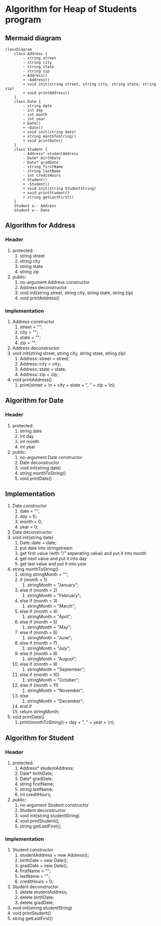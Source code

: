 # Algorithm for Heap of Students program
## Mermaid diagram
```mermaid
classDiagram
    class Address {
        - string street
        - string city
        - string state
        - string zip
        + Address()
        + ~Address()
        + void init(string street, string city, string state, string zip)
        + void printAddress()
    }
    class Date {
        - string date
        - int day
        - int month
        - int year
        + Date()
        + ~Date()
        + void init(string date)
        + string monthToString()
        + void printDate()
    }
    class Student {
        - Address* studentAddress
        - Date* birthDate
        - Date* gradDate
        - string firstName
        - string lastName
        - int creditHours
        + Student()
        + ~Student()
        + void init(string Studentstring)
        + void printStudent()
        + string getLastFirst()
    }
    Student o-- Address
    Student o-- Date
```
## Algorithm for Address
### Header
1. protected:
    1. string street
    1. string city
    1. string state
    1. string zip
1. public:
    1. no-argument Address constructor
    1. Address deconstructor
    1. void init(string street, string city, string state, string zip)
    1. void printAddress()
### Implementation
1. Address constructor
    1. street = "";
    1. city = "";
    1. state = "";
    1. zip = "";
1. Address deconstructor
1. void init(string street, string city, string state, string zip)
    1. Address::street = street;
    1. Address::city = city;
    1. Address::state = state;
    1. Address::zip = zip;
1. void printAddress()
    1. print(street + \n + city + state + ", " + zip + \n);
## Algorithm for Date
### Header
1. protected:
    1. string date
    1. int day
    1. int month
    1. int year
1. public:
    1. no-argument Date constructor
    1. Date deconstructor
    1. void init(string date)
    1. string monthToString()
    1. void printDate()
## Implementation
1. Date constructor
    1. date = "";
    1. day = 0;
    1. month = 0;
    1. year = 0;
1. Date deconstructor
1. void init(string date)
    1. Date::date = date;
    1. put date into stringstream
    1. get first value (with "/" seperating value) and put it into month
    1. get next value and put it into day
    1. get last value and put it into year
1. string monthToString()
    1. string stringMonth = "";
    1. if (month = 1)
        1. stringMonth = "January";
    1. else if (month = 2)
        1. stringMonth = "February";
    1. else if (month = 3)
        1. stringMonth = "March";
    1. else if (month = 4)
        1. stringMonth = "April";
    1. else if (month = 5)
        1. stringMonth = "May";
    1. else if (month = 6)
        1. stringMonth = "June";
    1. else if (month = 7)
        1. stringMonth = "July";
    1. else if (month = 8)
        1. stringMonth = "August";
    1. else if (month = 9)
        1. stringMonth = "September";
    1. else if (month = 10)
        1. stringMonth = "October";
    1. else if (month = 11)
        1. stringMonth = "November";
    1. else
        1. stringMonth = "December";
    1. end if
    1. return stringMonth;
1. void printDate()
    1. print(monthToString() + day + ", " + year + \n);
## Algorithm for Student
### Header
1. protected:
    1. Address* studentAddress;
    1. Date* birthDate;
    1. Date* gradDate;
    1. string firstName;
    1. string lastName;
    1. int creditHours;
1. public:
    1. no-argument Student constructor
    1. Student deconstructor
    1. void init(string studentString)
    1. void printStudent();
    1. string getLastFirst();
### Implementation
1. Student constructor
    1. studentAddress = new Address();
    1. birthDate = new Date();
    1. gradDate = new Date();
    1. firstName = "";
    1. lastName = "";
    1. creditHours = 0;
1. Student deconstructor
    1. delete studentAddress;
    1. delete birthDate;
    1. delete gradDate;
1. void init(string studentString)
1. void printStudent()
1. string getLastFirst()

